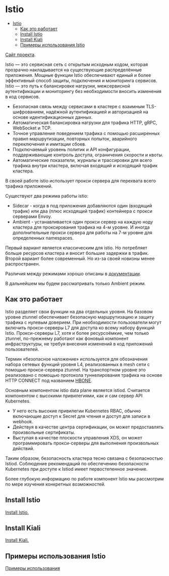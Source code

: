 # Istio

- [Istio](#istio)
  - [Как это работает](#как-это-работает)
  - [Install Istio](#install-istio)
  - [Install Kiali](#install-kiali)
  - [Примеры использования Istio](#примеры-использования-istio)


[Сайт проекта](https://istio.io/latest/).

Istio — это сервисная сеть с открытым исходным кодом, которая прозрачно накладывается на существующие распределённые приложения. Мощные функции Istio обеспечивают единый и более эффективный способ защиты, подключения и мониторинга сервисов. Istio — это путь к балансировке нагрузки, межсервисной аутентификации и мониторингу без необходимости вносить изменения в код сервисов.

* Безопасная связь между сервисами в кластере с взаимным TLS-шифрованием, надёжной аутентификацией и авторизацией на основе идентификационных данных.
* Автоматическая балансировка нагрузки для трафика HTTP, gRPC, WebSocket и TCP.
* Точное управление поведением трафика с помощью расширенных правил маршрутизации, повторных попыток, аварийного переключения и имитации сбоев.
* Подключаемый уровень политик и API конфигурации, поддерживающие контроль доступа, ограничения скорости и квоты.
* Автоматические показатели, журналы и трассировки для всего трафика внутри кластера, включая входящий и исходящий трафик кластера.

В своей работе istio использует прокси сервера для перехвата всего трафика приложений.

Существуют два режима работы istio:

* Sidecar - когда в под приложения добавляются один (входящий трафик) или два (плюс исходящий трафик) контейнера с прокси серверами Envoy.
* Ambient - устанавливается один прокси сервер на каждую ноду кластера для проксирования трафика на 4-м уровне. И иногда дополнительные прокси сервера для работы на 7-м уровне для определенных namespaces.

Первый вариант является классическим для istio. Но потребляет больше ресурсов кластера и вносит большие задержки в трафик. Второй вариант более современный. Но из-за своей новизны менее распространен.

Различия между режимами хорошо описаны в [документации](https://istio.io/latest/docs/overview/dataplane-modes/#choosing-between-sidecar-and-ambient).

В дальнейшем мы будем рассматривать только Ambient режим.

## Как это работает

Istio разделяет свои функции на два отдельных уровня. На базовом уровне ztunnel обеспечивает безопасную маршрутизацию и защиту трафика с нулевым доверием. При необходимости пользователи могут включить прокси-серверы L7 для доступа ко всему набору функций Istio. Прокси-серверы L7, хотя и более ресурсоёмкие, чем только ztunnel, по-прежнему работают как фоновый компонент инфраструктуры, не требуя внесения изменений в код приложений пользователей.

Термин «безопасное наложение» используется для обозначения набора сетевых функций уровня L4, реализованных в mesh сети с помощью прокси-сервера ztunnel. На транспортном уровне это реализовано с помощью протокола туннелирования трафика на основе HTTP CONNECT под названием [HBONE](https://istio.io/latest/docs/ambient/architecture/hbone/).

Основным компонентом istio data plane является istiod. Считается компонентом с высокими привилегиями, как и сам сервер API Kubernetes.

* У него есть высокие привилегии Kubernetes RBAC, обычно включающие доступ к Secret для чтения и доступ для записи в webhook.
* Действуя в качестве центра сертификации, он может предоставлять произвольные сертификаты.
* Выступая в качестве плоскости управления XDS, он может программировать прокси-серверы для выполнения произвольных действий.

Таким образом, безопасность кластера тесно связана с безопасностью Istiod. Соблюдение рекомендаций по обеспечению безопасности Kubernetes при доступе к Istiod имеет первостепенное значение.

Более глубокую информацию по работе компонент Istio мы рассмотрим по мере изучения конкретных возможностей.


## Install Istio

[Install Istio.](install.md)

## Install Kiali

[Install Kiali.](kiali.md)

## Примеры использования Istio

[Примеры использования](work.md)
